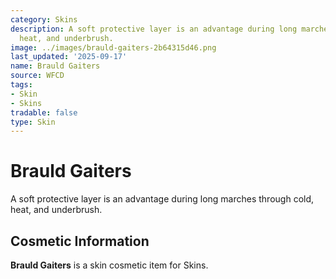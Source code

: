 ```yaml
---
category: Skins
description: A soft protective layer is an advantage during long marches through cold,
  heat, and underbrush.
image: ../images/brauld-gaiters-2b64315d46.png
last_updated: '2025-09-17'
name: Brauld Gaiters
source: WFCD
tags:
- Skin
- Skins
tradable: false
type: Skin
---
```


# Brauld Gaiters

A soft protective layer is an advantage during long marches through cold, heat, and underbrush.

## Cosmetic Information

**Brauld Gaiters** is a skin cosmetic item for Skins.

